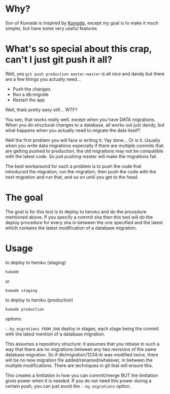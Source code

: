 # Why?

Son of Kumade is inspired by [Kumade](www.github.com/thoughtbot/kumade), except my goal is to make it much simpler, but have some very useful features

# What's so special about this crap, can't I just git push it all?

Well, yes `git push production master:master` is all nice and dandy but there are a few things you actually need...

- Push the changes
- Run a db:migrate
- Restart the app

Well, thats pretty easy still... WTF?

You see, that works really well, except when you have DATA migrations. When you do structural changes to a database, 
all works out just dandy, but what happens when you actually need to migrate the data itself?

Well the first problem you will face is writing it. Yay done... Or is it. Usually when you write data migrations
especially if there are multiple commits that are getting pushed to production, the old migrations may not be
compatible with the latest code. So just pushing master will make the migrations fail.

The best workaround for such a problem is to push the code that introduced the migration, run the migration, then
push the code with the next migration and run that, and so on until you get to the head.

# The goal

The goal is for this tool is to deploy to heroku and do the procedure mentioned above. If you specify a commit sha
then this tool will do the deploy procedure for every sha in between the one specified and the latest which contains
the latest modification of a database migration.

# Usage

to deploy to heroku (staging)

    kumade
    
or

	kumade staging
    
to deploy to heroku (production)

	kumade production
	
options:

`--by_migrations FROM_SHA` deploy in stages, each stage being the commit with the latest mention of a database migration.

This assumes a repository structure: it assumes that you rebase in such a way that there are no migrations between any two revisions of the same database migration. So if db/migration/1234.rb was modified twice, there will be no new migration file added/renamed/whatever, in between the multiple modifications. There are techniques in git that will ensure this.

This creates a limitation in how you can commit/merge BUT the limitation gives power when it is needed. If you do not need this power during a certain push, you can just avoid the `--by_migrations` option.
